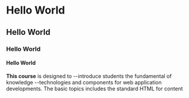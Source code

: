 # Hello World
## Hello World
### Hello World
#### Hello World
**This course** is designed to 
--introduce students the fundamental of knowledge 
--technologies and components for web application developments. The basic topics includes the standard HTML for content 
